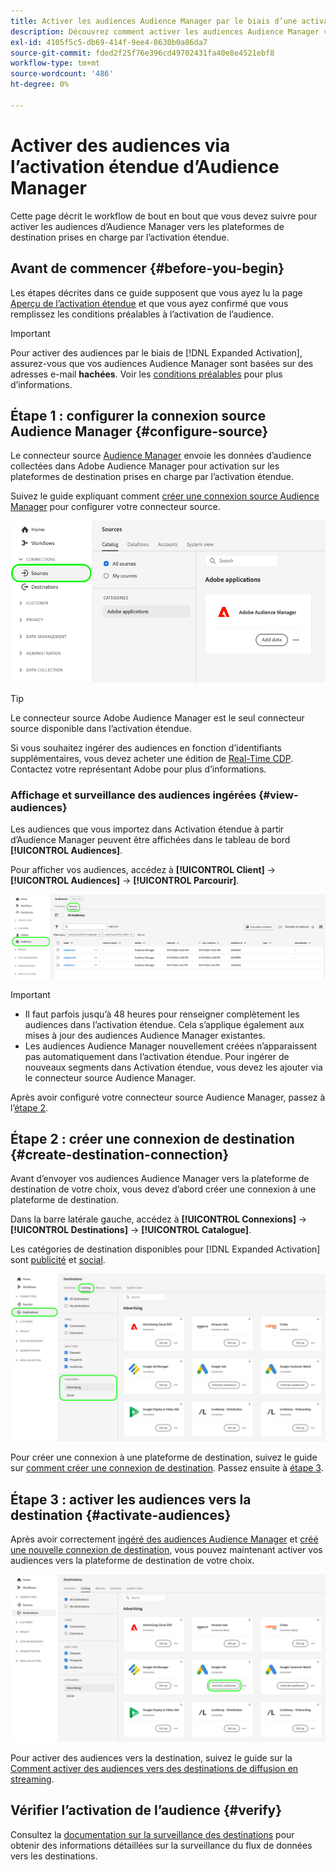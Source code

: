 ```yaml
---
title: Activer les audiences Audience Manager par le biais d’une activation étendue
description: Découvrez comment activer les audiences Audience Manager vers des destinations sociales et publicitaires, via l’activation étendue d’Audience Manager.
exl-id: 4105f5c5-db69-414f-9ee4-8630b0a86da7
source-git-commit: fded2f25f76e396cd49702431fa40e8e4521ebf8
workflow-type: tm+mt
source-wordcount: '486'
ht-degree: 0%

---
```


# Activer des audiences via l’activation étendue d’Audience Manager

Cette page décrit le workflow de bout en bout que vous devez suivre pour activer les audiences d’Audience Manager vers les plateformes de destination prises en charge par l’activation étendue.

## Avant de commencer {#before-you-begin}

Les étapes décrites dans ce guide supposent que vous ayez lu la page [Aperçu de l’activation étendue](overview.md) et que vous ayez confirmé que vous remplissez les conditions préalables à l’activation de l’audience.

>[!IMPORTANT]
>
>Pour activer des audiences par le biais de [!DNL Expanded Activation], assurez-vous que vos audiences Audience Manager sont basées sur des adresses e-mail **hachées**. Voir les [conditions préalables](overview.md#prerequisites) pour plus d’informations.

## Étape 1 : configurer la connexion source Audience Manager {#configure-source}

Le connecteur source [Audience Manager](../sources/connectors/adobe-applications/audience-manager.md) envoie les données d’audience collectées dans Adobe Audience Manager pour activation sur les plateformes de destination prises en charge par l’activation étendue.

Suivez le guide expliquant comment [créer une connexion source Audience Manager](../sources/tutorials/ui/create/adobe-applications/audience-manager.md) pour configurer votre connecteur source.

![Image de l’interface utilisateur d’Experience Platform montrant l’onglet Sources avec la connexion source Audience Manager.](assets/sources-tab.png)

>[!TIP]
>
>Le connecteur source Adobe Audience Manager est le seul connecteur source disponible dans l’activation étendue.
>
>Si vous souhaitez ingérer des audiences en fonction d’identifiants supplémentaires, vous devez acheter une édition de [Real-Time CDP](../rtcdp/overview.md). Contactez votre représentant Adobe pour plus d’informations.

### Affichage et surveillance des audiences ingérées {#view-audiences}

Les audiences que vous importez dans Activation étendue à partir d’Audience Manager peuvent être affichées dans le tableau de bord **[!UICONTROL Audiences]**.

Pour afficher vos audiences, accédez à **[!UICONTROL Client]** -> **[!UICONTROL Audiences]** -> **[!UICONTROL Parcourir]**.

![Image de l’interface utilisateur d’Experience Platform montrant la page Audiences.](assets/audiences-browse.png)

>[!IMPORTANT]
>
>* Il faut parfois jusqu’à 48 heures pour renseigner complètement les audiences dans l’activation étendue. Cela s’applique également aux mises à jour des audiences Audience Manager existantes.
>* Les audiences Audience Manager nouvellement créées n’apparaissent pas automatiquement dans l’activation étendue. Pour ingérer de nouveaux segments dans Activation étendue, vous devez les ajouter via le connecteur source Audience Manager.

Après avoir configuré votre connecteur source Audience Manager, passez à l’[étape 2](#create-destination-connection).

## Étape 2 : créer une connexion de destination {#create-destination-connection}

Avant d’envoyer vos audiences Audience Manager vers la plateforme de destination de votre choix, vous devez d’abord créer une connexion à une plateforme de destination.

Dans la barre latérale gauche, accédez à **[!UICONTROL Connexions]** -> **[!UICONTROL Destinations]** -> **[!UICONTROL Catalogue]**.

Les catégories de destination disponibles pour [!DNL Expanded Activation] sont [publicité](../destinations/catalog/advertising/overview.md) et [social](../destinations/catalog/social/overview.md).

![Image de l’interface utilisateur d’Experience Platform montrant le catalogue de destination pour l’activation étendue.](assets/destination-catalog.png)

Pour créer une connexion à une plateforme de destination, suivez le guide sur [comment créer une connexion de destination](../destinations/ui/connect-destination.md). Passez ensuite à [étape 3](#activate-audiences).

## Étape 3 : activer les audiences vers la destination {#activate-audiences}

Après avoir correctement [ingéré des audiences Audience Manager](#configure-source) et [créé une nouvelle connexion de destination](#create-destination-connection), vous pouvez maintenant activer vos audiences vers la plateforme de destination de votre choix.

![Image de l’interface utilisateur d’Experience Platform montrant le catalogue de destination pour l’activation étendue.](assets/activate-audiences.png)

Pour activer des audiences vers la destination, suivez le guide sur la [Comment activer des audiences vers des destinations de diffusion en streaming](../destinations/ui/activate-segment-streaming-destinations.md).

## Vérifier l’activation de l’audience {#verify}

Consultez la [documentation sur la surveillance des destinations](../dataflows/ui/monitor-destinations.md) pour obtenir des informations détaillées sur la surveillance du flux de données vers les destinations.
